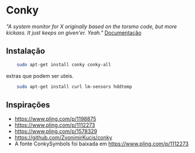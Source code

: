 # Conky
*"A system monitor for X originally based on the torsmo code, but more kickass. It just keeps on given'er. Yeah."*
[Documentação](https://www.mankier.com/1/conky#)

## Instalação
```bash
	sudo apt-get install conky conky-all
```
extras que podem ser uteis.
```bash
	sudo apt-get install curl lm-sensors hddtemp
```

## Inspirações
- <https://www.pling.com/p/1198875>
- <https://www.pling.com/p/1112273>
- <https://www.pling.com/p/1578329>
- <https://github.com/ZvonimirKucis/conky>
- A fonte ConkySymbols foi baixada em <https://www.pling.com/p/1112273>
